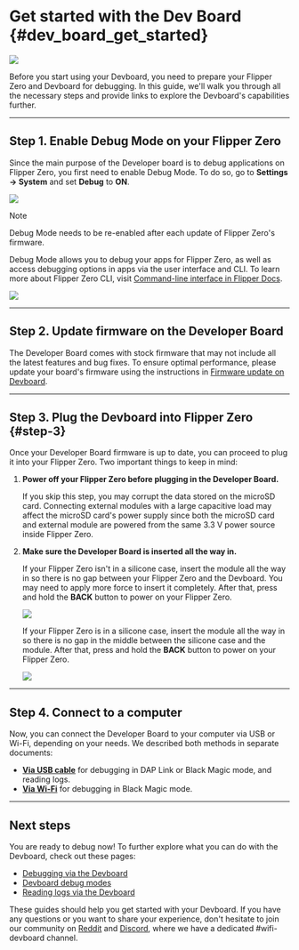 # Get started with the Dev Board {#dev_board_get_started}

![](https://cdn.flipperzero.one/Flipper_Zero_WiFi_developer_board_box_CDN.jpg)

Before you start using your Devboard, you need to prepare your Flipper Zero and Devboard for debugging. In this guide, we'll walk you through all the necessary steps and provide links to explore the Devboard's capabilities further.

***

## Step 1. Enable Debug Mode on your Flipper Zero

Since the main purpose of the Developer board is to debug applications on Flipper Zero, you first need to enable Debug Mode. To do so, go to **Settings → System** and set **Debug** to **ON**.

![](https://cdn.flipperzero.one/Flipper_Zero_enamble_debug_CDN.jpg)

> [!note]
> Debug Mode needs to be re-enabled after each update of Flipper Zero's firmware.

Debug Mode allows you to debug your apps for Flipper Zero, as well as access debugging options in apps via the user interface and CLI. To learn more about Flipper Zero CLI, visit [Command-line interface in Flipper Docs](https://docs.flipper.net/development/cli).

![](https://cdn.flipperzero.one/Flipper_Zero_Command_Line_Interface_CDN.jpg)

***

## Step 2. Update firmware on the Developer Board

The Developer Board comes with stock firmware that may not include all the latest features and bug fixes. To ensure optimal performance, please update your board's firmware using the instructions in [Firmware update on Devboard](./Firmware%20update%20on%20the%20Devboard.md).

***

## Step 3. Plug the Devboard into Flipper Zero {#step-3}

Once your Developer Board firmware is up to date, you can proceed to plug it into your Flipper Zero. Two important things to keep in mind:

1. **Power off your Flipper Zero before plugging in the Developer Board.**

    If you skip this step, you may corrupt the data stored on the microSD card. Connecting external modules with a large capacitive load may affect the microSD card's power supply since both the microSD card and external module are powered from the same 3.3 V power source inside Flipper Zero.

2. **Make sure the Developer Board is inserted all the way in.**

    If your Flipper Zero isn't in a silicone case, insert the module all the way in so there is no gap between your Flipper Zero and the Devboard. You may need to apply more force to insert it completely. After that, press and hold the **BACK** button to power on your Flipper Zero.

    ![](https://cdn.flipperzero.one/Flipper_Zero_external_module_without_case_CDN.jpg)

    If your Flipper Zero is in a silicone case, insert the module all the way in so there is no gap in the middle between the silicone case and the module. After that, press and hold the **BACK** button to power on your Flipper Zero.

    ![](https://cdn.flipperzero.one/Flipper_Zero_external_module_with_case_CDN.jpg)

***

## Step 4. Connect to a computer

Now, you can connect the Developer Board to your computer via USB or Wi-Fi, depending on your needs. We described both methods in separate documents:

- [**Via USB cable**](./USB%20connection%20to%20the%20Devboard.md) for debugging in DAP Link or Black Magic mode, and reading logs.
- [**Via Wi-Fi**](./Wi-Fi%20connection%20to%20the%20Devboard.md) for debugging in Black Magic mode.

***

## Next steps

You are ready to debug now! To further explore what you can do with the Devboard, check out these pages:

- [Debugging via the Devboard](./Debugging%20via%20the%20Devboard.md)
- [Devboard debug modes](./Devboard%20debug%20modes.md)
- [Reading logs via the Devboard](./Reading%20logs%20via%20the%20Devboard.md)

These guides should help you get started with your Devboard. If you have any questions or you want to share your experience, don't hesitate to join our community on [Reddit](https://www.reddit.com/r/flipperzero/) and [Discord](https://discord.com/invite/flipper), where we have a dedicated #wifi-devboard channel.














